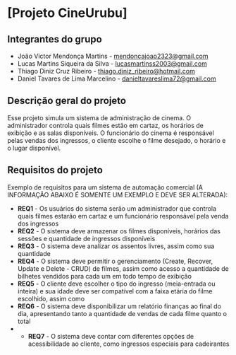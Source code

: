 # [Projeto CineUrubu]

## Integrantes do grupo 
 * João Victor Mendonça Martins - mendoncajoao2323@gmail.com
 * Lucas Martins Siqueira da Silva - lucasmartinss2003@gmail.com
 * Thiago Diniz Cruz Ribeiro - thiago.diniz_ribeiro@hotmail.com
 * Daniel Tavares de Lima Marcelino - danieltavareslima72@gmail.com

## Descrição geral do projeto 
Esse projeto simula um sistema de administração de cinema. O administrador controla quais filmes estão em cartaz, os horários de exibição e as salas disponíveis. O funcionário do cinema é responsável pelas vendas dos ingressos, o cliente escolhe o filme desejado, o horário e o lugar disponível.

## Requisitos do projeto
Exemplo de requisitos para um sistema de automação comercial (A INFORMAÇÃO ABAIXO É SOMENTE UM EXEMPLO E DEVE SER ALTERADA):
 * **REQ1** - Os usuários do sistema serão um administrador que controla quais filmes estarão em cartaz e um funcionário responsável pela venda dos ingressos
 * **REQ2** - O sistema deve armazenar os filmes disponíveis, horários das sessões e quantidade de ingressos disponíveis
 * **REQ3** - O sistema deve analizar os assentos livres, assim como sua quantidade
 * **REQ4** - O sistema deve permitir o gerenciamento (Create, Recover, Update e Delete - CRUD) de filmes, assim como acesso a quantidade de bilhetes vendidos para cada um em todo tempo de exibição
* **REQ5** - O cliente deve escolher o tipo do ingresso (meia-entrada ou inteira) e sua idade deve ser compatível com a faixa etária do filme escolhido, assim como 
* **REQ6** - O sistema deve disponibilizar um relatório finanças ao final do dia, apresentando tanto a quantidade de vendas de cada filme quanto o total
* * **REQ7** - O sistema deve contar com diferentes opções de acessibilidade ao cliente, como ingressos especiais para cadeirantes
